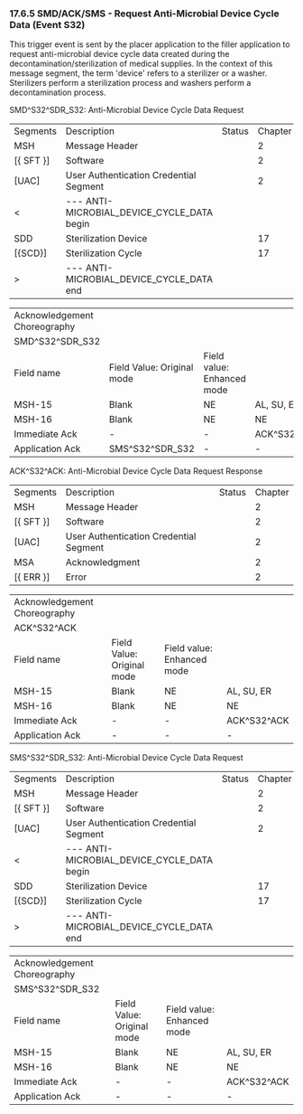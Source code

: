 ### 17.6.5 SMD/ACK/SMS - Request Anti-Microbial Device Cycle Data (Event S32) 

This trigger event is sent by the placer application to the filler application to request anti-microbial device cycle data created during the decontamination/sterilization of medical supplies. In the context of this message segment, the term 'device' refers to a sterilizer or a washer. Sterilizers perform a sterilization process and washers perform a decontamination process.

SMD^S32^SDR_S32: Anti-Microbial Device Cycle Data Request

|     |     |     |     |
| --- | --- | --- | --- |
| Segments | Description | Status | Chapter |
| MSH | Message Header |  | 2 |
| [\{ SFT }] | Software |  | 2 |
| [UAC] | User Authentication Credential Segment |  | 2 |
| &lt; | --- ANTI-MICROBIAL_DEVICE_CYCLE_DATA begin |  |  |
| SDD | Sterilization Device |  | 17 |
| [\{SCD}] | Sterilization Cycle |  | 17 |
| > | --- ANTI-MICROBIAL_DEVICE_CYCLE_DATA end |  |  |

|     |     |     |     |     |     |
| --- | --- | --- | --- | --- | --- |
| Acknowledgement Choreography |  |  |  |  |  |
| SMD^S32^SDR_S32 |  |  |  |  |  |
| Field name | Field Value: Original mode | Field value: Enhanced mode |  |  |  |
| MSH-15 | Blank | NE | AL, SU, ER | NE | AL, SU, ER |
| MSH-16 | Blank | NE | NE | AL, SU, ER | AL, SU, ER |
| Immediate Ack | - | - | ACK^S32^ACK | - | ACK^S32^ACK |
| Application Ack | SMS^S32^SDR_S32 | - | - | SMS^S32^SDR_S32 | SMS^S32^SDR_S32 |

ACK^S32^ACK: Anti-Microbial Device Cycle Data Request Response

|     |     |     |     |
| --- | --- | --- | --- |
| Segments | Description | Status | Chapter |
| MSH | Message Header |  | 2 |
| [\{ SFT }] | Software |  | 2 |
| [UAC] | User Authentication Credential Segment |  | 2 |
| MSA | Acknowledgment |  | 2 |
| [\{ ERR }] | Error |  | 2 |

|     |     |     |     |
| --- | --- | --- | --- |
| Acknowledgement Choreography |  |  |  |
| ACK^S32^ACK |  |  |  |
| Field name | Field Value: Original mode | Field value: Enhanced mode |  |
| MSH-15 | Blank | NE | AL, SU, ER |
| MSH-16 | Blank | NE | NE |
| Immediate Ack | - | - | ACK^S32^ACK |
| Application Ack | - | - | - |

SMS^S32^SDR_S32: Anti-Microbial Device Cycle Data Request

|     |     |     |     |
| --- | --- | --- | --- |
| Segments | Description | Status | Chapter |
| MSH | Message Header |  | 2 |
| [\{ SFT }] | Software |  | 2 |
| [UAC] | User Authentication Credential Segment |  | 2 |
| &lt; | --- ANTI-MICROBIAL_DEVICE_CYCLE_DATA begin |  |  |
| SDD | Sterilization Device |  | 17 |
| [\{SCD}] | Sterilization Cycle |  | 17 |
| > | --- ANTI-MICROBIAL_DEVICE_CYCLE_DATA end |  |  |

|     |     |     |     |
| --- | --- | --- | --- |
| Acknowledgement Choreography |  |  |  |
| SMS^S32^SDR_S32 |  |  |  |
| Field name | Field Value: Original mode | Field value: Enhanced mode |  |
| MSH-15 | Blank | NE | AL, SU, ER |
| MSH-16 | Blank | NE | NE |
| Immediate Ack | - | - | ACK^S32^ACK |
| Application Ack | - | - | - |
